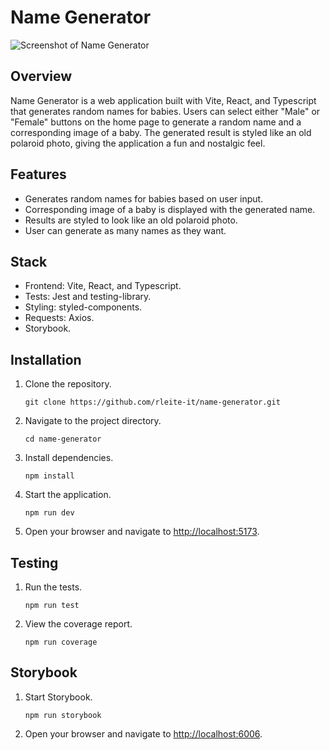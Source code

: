 # Name Generator

![Screenshot of Name Generator](https://user-images.githubusercontent.com/77971800/231315618-a89ed741-9cbd-4625-8ba8-c9b547b026e0.png)

## Overview

Name Generator is a web application built with Vite, React, and Typescript that generates random names for babies. Users can select either "Male" or "Female" buttons on the home page to generate a random name and a corresponding image of a baby. The generated result is styled like an old polaroid photo, giving the application a fun and nostalgic feel.

## Features

- Generates random names for babies based on user input.
- Corresponding image of a baby is displayed with the generated name.
- Results are styled to look like an old polaroid photo.
- User can generate as many names as they want.

## Stack

- Frontend: Vite, React, and Typescript.
- Tests: Jest and testing-library.
- Styling: styled-components.
- Requests: Axios.
- Storybook.

## Installation

1. Clone the repository.

   `git clone https://github.com/rleite-it/name-generator.git`

2. Navigate to the project directory.

   `cd name-generator`

3. Install dependencies.

   `npm install`

4. Start the application.

   `npm run dev`

5. Open your browser and navigate to [http://localhost:5173](http://localhost:5173).

## Testing

1. Run the tests.

   `npm run test`

2. View the coverage report.

   `npm run coverage`

## Storybook

1. Start Storybook.

   `npm run storybook`

2. Open your browser and navigate to [http://localhost:6006](http://localhost:6006).
